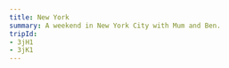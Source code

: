 ```yaml
---
title: New York
summary: A weekend in New York City with Mum and Ben.
tripId:
- 3jH1
- 3jK1
---
```

